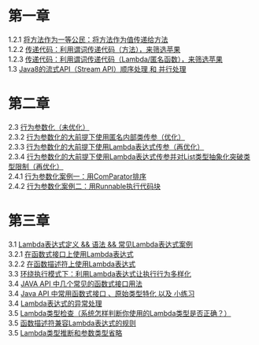 # 第一章  
1.2.1 [将方法作为一等公民：将方法作为值传递给方法](https://github.com/reki-cool/Java-8-in-Action/blob/master/chapter-1/src/main/java/_1_2/_1_2_1/Test.java)  
1.2.2 [传递代码：利用谓词传递代码（方法），来筛选苹果](https://github.com/reki-cool/Java-8-in-Action/blob/master/chapter-1/src/main/java/_1_2/_1_2_2/Test.java)  
1.2.3 [传递代码：利用谓词传递代码（Lambda/匿名函数），来筛选苹果](https://github.com/reki-cool/Java-8-in-Action/blob/master/chapter-1/src/main/java/_1_2/_1_2_3/Test.java)    
1.3 [Java8的流式API（Stream API）顺序处理 和 并行处理](https://github.com/reki-cool/Java-8-in-Action/blob/master/chapter-1/src/main/java/_1_3/Test.java)     
# 第二章  
2.3 [行为参数化（未优化）](https://github.com/reki-cool/Java-8-in-Action/blob/master/chapter-2/src/main/java/_2_3/FilteringApples.java)    
2.3.2 [行为参数化的大前提下使用匿名内部类传参（优化）](https://github.com/reki-cool/Java-8-in-Action/blob/master/chapter-2/src/main/java/_2_3/_2_3_2/FilteringApples.java)    
2.3.3 [行为参数化的大前提下使用Lambda表达式传参（再优化）](https://github.com/reki-cool/Java-8-in-Action/blob/master/chapter-2/src/main/java/_2_3/_2_3_3/FilteringApples.java)    
2.3.4 [行为参数化的大前提下使用Lambda表达式传参并对List类型抽象化突破类型限制（再优化）](https://github.com/reki-cool/Java-8-in-Action/blob/master/chapter-2/src/main/java/_2_3/_2_3_4/Filtering.java)    
2.4.1 [行为参数化案例一：用ComParator排序](https://github.com/reki-cool/Java-8-in-Action/blob/master/chapter-2/src/main/java/_2_4/_2_4_1/Filtering.java)    
2.4.2 [行为参数化案例二：用Runnable执行代码块](https://github.com/reki-cool/Java-8-in-Action/blob/master/chapter-2/src/main/java/_2_4/_2_4_2/DoRunnable.java)    
# 第三章  
3.1 [Lambda表达式定义 && 语法 && 常见Lambda表达式案例](https://github.com/reki-cool/Java-8-in-Action/blob/master/chapter-3/src/main/java/_3_1/LambdaTemplate.java)    
3.2.1 [在函数式接口上使用Lambda表达式](https://github.com/reki-cool/Java-8-in-Action/blob/master/chapter-3/src/main/java/_3_2/_3_2_1/WhereToUseLambda.java)    
3.2.2 [在函数描述符上使用Lambda表达式](https://github.com/reki-cool/Java-8-in-Action/blob/master/chapter-3/src/main/java/_3_2/_3_2_2/WhereToUseLambda2.java)    
3.3 [环绕执行模式下：利用Lambda表达式让执行行为多样化](https://github.com/reki-cool/Java-8-in-Action/blob/master/chapter-3/src/main/java/_3_3/ResourceHandling.java)    
3.4 [JAVA API 中几个常见的函数式接口用法](https://github.com/reki-cool/Java-8-in-Action/blob/master/chapter-3/src/main/java/_3_4/CommonFunctionalInterfacesInJavaAPI.java)    
3.4 [Java API 中常用函数式接口 、原始类型特化 以及 小练习](https://github.com/reki-cool/Java-8-in-Action/blob/master/chapter-3/src/main/java/_3_4/README.md)    
3.4 [Lambda表达式的异常处理](https://github.com/reki-cool/Java-8-in-Action/blob/master/chapter-3/src/main/java/_3_4/LambdasWithException.java)    
3.5 [Lambda类型检查（系统怎样判断你使用的Lambda类型是否正确？）](https://github.com/reki-cool/Java-8-in-Action/blob/master/chapter-3/src/main/java/_3_5/README.md)    
3.5 [函数描述符兼容Lambda表达式的规则](https://github.com/reki-cool/Java-8-in-Action/blob/master/chapter-3/src/main/java/_3_5/LambdaToMoreFunctionalInterface.md)    
3.5 [Lambda类型推断和参数类型省略](https://github.com/reki-cool/Java-8-in-Action/blob/master/chapter-3/src/main/java/_3_5/TypeInferenceAndParameterOmitting.md)    
